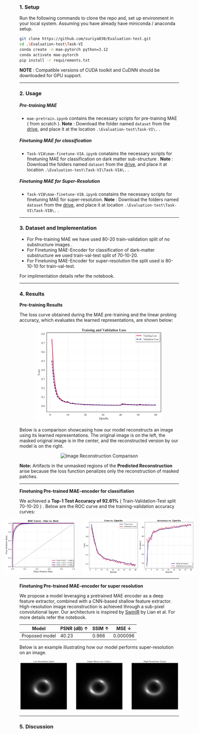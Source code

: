 ### **1. Setup**

Run the following commands to clone the repo and, set up environment in your local system. Assuming you have already have miniconda / anaconda setup. 

```bash
git clone https://github.com/suriya030/Evaluation-test.git
cd .\Evaluation-test\Task-VI
conda create -n mae-pytorch python=3.12
conda activate mae-pytorch
pip install -r requirements.txt
```
**NOTE** : Compatible versions of CUDA toolkit and CuDNN should be downloaded for GPU support. 

--- 

### **2. Usage**

##### Pre-training MAE
 - ```mae-pretrain.ipynb``` contains the necessary scripts for pre-training MAE ( from scratch ). 
  **Note** : Download the folder named ```dataset``` from the [drive](https://iitracin-my.sharepoint.com/:f:/g/personal/r_ss_ee_iitr_ac_in/EiuMGqR0XUFKhZ9SXiVllR0BXvuCTIMz9tgAu3rf_p99YQ?e=U8PKlN), and place it at the location ```.\Evaluation-test\Task-VI\.``` .


##### Finetuning MAE for classification
 - ```Task-VIA\mae-finetune-VIA.ipynb``` conatains the necessary scripts for finetuning MAE for classification on dark matter sub-structure . 
 **Note** : Download the folders named ```dataset``` from the [drive](https://iitracin-my.sharepoint.com/:f:/g/personal/r_ss_ee_iitr_ac_in/EtwR26haTpZJmU7uk4a1yPkBBARunTTFudDHlt5Xp393jw?e=sZp7d0), and place it at location ```.\Evaluation-test\Task-VI\Task-VIA\.``` .

##### Finetuning MAE for Super-Resolution
 - ```Task-VIB\mae-finetune-VIB.ipynb``` conatains the necessary scripts for finetuning MAE for super-resolution. 
 **Note** : Download the folders named ```dataset``` from the [drive](https://iitracin-my.sharepoint.com/:f:/g/personal/r_ss_ee_iitr_ac_in/EsIYFsG1mwBMn8NJSBFMQjABde9cmCdT24lMRFDyK65H9w?e=WEqaQE), and place it at location ```.\Evaluation-test\Task-VI\Task-VIB\.``` .

---

### **3. Dataset and Implementation**
- For Pre-training MAE we have used 80-20 train-validation split of no substructure images .
- For Finetuning MAE-Encoder for classification of dark-matter substructure we used train-val-test split of 70-10-20.
- For Finetuning MAE-Encoder for super-resolution the split used is 80-10-10 for train-val-test.
  
For implimentation details refer the notebook.

---

### **4. Results**


**Pre-training Results**

The loss curve obtained during the MAE pre-training and the linear probing accuracy, which evaluates the learned representations, are shown below:

<div style="text-align: center;">
  <img src="./figures/pretraining_loss_curve.png" alt="Pre-training Loss Curve" width="400">
</div>

Below is a comparison showcasing how our model reconstructs an image using its learned representations. The original image is on the left, the masked original image is in the center, and the reconstructed version by our model is on the right.

<div style="text-align: center;">
  <img src="./figures/pretraining_pred_img.png" alt="Image Reconstruction Comparison" width="700">
</div>

**Note:** Artifacts in the unmasked regions of the **Predicted Reconstruction** arise because the loss function penalizes only the reconstruction of masked patches.


---

**Finetuning Pre-trained MAE-encoder for classifiation**

We achieved a **Top-1 Test Accuracy of 92.61%** ( Train-Validation-Test split 70-10-20 ) . Below are the ROC curve and the training-validation accuracy curves:

<div style="display: flex; justify-content: center; gap: 20px;">
  <img src="./figures/taskVIA_roc_curve.png" alt="ROC Curve" width="45%">
  <img src="./figures/taskVIA_training_metrics.png" alt="Training-Validation Metrics" width="70%">
</div>

---

**Finetuning Pre-trained MAE-encoder for super resolution**

We propose a model leveraging a pretrained MAE encoder as a deep feature extractor, combined with a CNN-based shallow feature extractor. High-resolution image reconstruction is achieved through a sub-pixel convolutional layer. Our architecture is inspired by [SwinIR](https://arxiv.org/abs/2108.10257) by Lian et al. For more details refer the notebook.


| Model               | PSNR (dB) ↑ | SSIM ↑    | MSE ↓       |
|---------------------|-------------|-----------|-------------|
| Proposed model      | 40.23       | 0.966     | 0.000096    |

Below is an example illustrating how our model performs super-resolution on an image.

<div style="text-align: center;">
  <img src="./figures/taskIVB_prediction.png" alt="Image Reconstruction Comparison" width="700">
</div>




---

### **5. Discussion**


